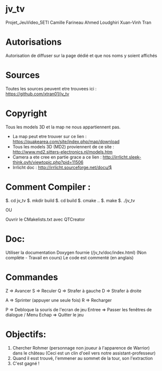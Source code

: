 # jv_tv
Projet_JeuVideo_5ETI
Camille Farineau
Ahmed Loudghiri
Xuan-Vinh Tran

# Autorisations
Autorisation de diffuser sur la page dédié et que nos noms y soient affichés

# Sources
Toutes les sources peuvent etre trouvees ici : https://github.com/xtran01/jv_tv

# Copyright
Tous les models 3D et la map ne nous appartiennent pas.
- La map peut etre trouver sur ce lien : https://quakearea.com/site/index.php/map/download
- Tous les models 3D (MD2) proviennent de ce site : http://www.md2.sitters-electronics.nl/models.htm
- Camera a ete cree en partie grace a ce lien : http://irrlicht.sleek-think.ovh/viewtopic.php?pid=11506
- Irrlicht doc : http://irrlicht.sourceforge.net/docu/$

# Comment Compiler :
$. cd jv_tv
$. mkdir build
$. cd build
$. cmake ..
$. make
$. ./jv_tv

OU

Ouvrir le CMakelists.txt avec QTCreator

# Doc:
Utiliser la documentation Doxygen fournie (/jv_tv/doc/index.html) (Non complète - Travail en cours)
Le code est commenté (en anglais)

# Commandes
Z => Avancer
S => Reculer
Q => Strafer à gauche
D => Strafer à droite

A => Sprinter (appuyer une seule fois)
R => Recharger

P => Debloque la souris de l'ecran de jeu
Entree => Passer les fenêtres de dialogue / Menu
Echap => Quitter le jeu


# Objectifs:
1. Chercher Rohmer (personnage non joueur à l'apparence de Warrior) dans le château (Ceci est un clin d'oeil vers notre assistant-professeur)
2. Quand il esst trouvé, l'emmener au sommet de la tour, son l'extraction
3. C'est gagné !
